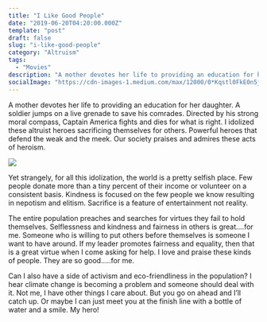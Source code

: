 ```yaml
---
title: "I Like Good People"
date: "2019-06-20T04:20:00.000Z"
template: "post"
draft: false
slug: "i-like-good-people"
category: "Altruism"
tags:
  - "Movies"
description: "A mother devotes her life to providing an education for her daughter. A soldier jumps on a live grenade to save his comrades."
socialImage: "https://cdn-images-1.medium.com/max/12000/0*Kqstl0FkE0n5jssK"
---
```


A mother devotes her life to providing an education for her daughter. A soldier jumps on a live grenade to save his comrades. Directed by his strong moral compass, Captain America fights and dies for what is right. I idolized these altruist heroes sacrificing themselves for others. Powerful heroes that defend the weak and the meek. Our society praises and admires these acts of heroism.

![](https://cdn-images-1.medium.com/max/12000/0*Kqstl0FkE0n5jssK)

Yet strangely, for all this idolization, the world is a pretty selfish place. Few people donate more than a tiny percent of their income or volunteer on a consistent basis. Kindness is focused on the few people we know resulting in nepotism and elitism. Sacrifice is a feature of entertainment not reality.

The entire population preaches and searches for virtues they fail to hold themselves. Selflessness and kindness and fairness in others is great….for me. Someone who is willing to put others before themselves is someone I want to have around. If my leader promotes fairness and equality, then that is a great virtue when I come asking for help. I love and praise these kinds of people. They are so good…..for me.

Can I also have a side of activism and eco-friendliness in the population? I hear climate change is becoming a problem and someone should deal with it. Not me, I have other things I care about. But you go on ahead and I’ll catch up. Or maybe I can just meet you at the finish line with a bottle of water and a smile. My hero!
